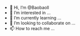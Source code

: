 - 👋 Hi, I’m @Baobaoll
- 👀 I’m interested in ...
- 🌱 I’m currently learning ...
- 💞️ I’m looking to collaborate on ...
- 📫 How to reach me ...

<!---
Baobaoll/Baobaoll is a ✨ special ✨ repository because its `README.md` (this file) appears on your GitHub profile.
You can click the Preview link to take a look at your changes.
--->
